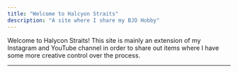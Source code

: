 ```yaml
---
title: "Welcome to Halcyon Straits"
description: "A site where I share my BJD Hobby"
---
```


Welcome to Halycon Straits! This site is mainly an extension of my Instagram and YouTube channel in order to share out items where I have some more creative control over the process.

---